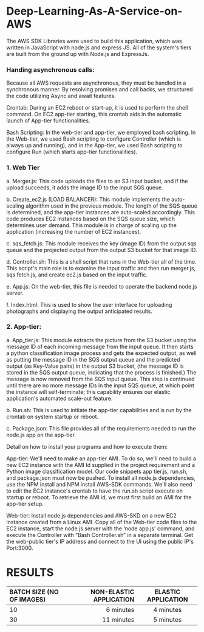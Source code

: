 # Deep-Learning-As-A-Service-on-AWS

The AWS SDK Libraries were used to build this application, which was written in JavaScript with node.js and express JS.
All of the system's tiers are built from the ground up with Node.js and ExpressJs. 

### Handing asynchronous calls:
Because all AWS requests are asynchronous, they must be handled in a synchronous manner.
By resolving promises and call backs, we structured the code utilizing Async and await features. 

Crontab:
During an EC2 reboot or start-up, it is used to perform the shell command.
On EC2 app-tier starting, this crontab aids in the automatic launch of App-tier functionalities. 

Bash Scripting:
In the web-tier and app-tier, we employed bash scripting.
In the Web-tier, we used Bash scripting to configure Controller (which is always up and running), and in the App-tier, we used Bash scripting to configure Run (which starts app-tier functionalities). 

### 1. Web Tier
a. Merger.js:
This code uploads the files to an S3 input bucket, and if the upload succeeds, it adds the image ID to the input SQS queue. 

b. Create_ec2.js (LOAD BALANCER):
This module implements the auto-scaling algorithm used in the previous module.
The length of the SQS queue is determined, and the app-tier instances are auto-scaled accordingly.
This code produces EC2 instances based on the SQS queue size, which determines user demand.
This module is in charge of scaling up the application (increasing the number of EC2 instances). 

c. sqs_fetch.js:
This module receives the key (image ID) from the output sqs queue and the projected output from the output S3 bucket for that image ID. 

d. Controller.sh:
This is a shell script that runs in the Web-tier all of the time.
This script's main role is to examine the input traffic and then run merger.js, sqs fetch.js, and create ec2.js based on the input traffic. 

e. App.js:
On the web-tier, this file is needed to operate the backend node.js server. 

f. Index.html:
This is used to show the user interface for uploading photographs and displaying the output anticipated results. 

### 2. App-tier:
a. App_tier.js:
This module extracts the picture from the S3 bucket using the message ID of each incoming message from the input queue.
It then starts a python classification image process and gets the expected output, as well as putting the message ID in the SQS output queue and the predicted output (as Key-Value pairs) in the output S3 bucket, (the message ID is stored in the SQS output queue, indicating that the process is finished.)
The message is now removed from the SQS input queue.
This step is continued until there are no more message IDs in the input SQS queue, at which point the instance will self-terminate; this capability ensures our elastic application's automated scale-out feature. 

b. Run.sh:
This is used to initiate the app-tier capabilities and is run by the crontab on system startup or reboot. 

c. Package.json:
This file provides all of the requirements needed to run the node.js app on the app-tier. 

Detail on how to install your programs and how to execute them: 

App-tier:
We'll need to make an app-tier AMI.
To do so, we'll need to build a new EC2 instance with the AMI Id supplied in the project requirement and a Python image classification model.
Our code snippets app tier.js, run.sh, and package.json must now be pushed. 
To install all node.js dependencies, use the NPM install and NPM install AWS-SDK commands.
We'll also need to edit the EC2 instance's crontab to have the run.sh script execute on startup or reboot.
To retrieve the AMI id, we must first build an AMI for the app-tier setup. 

Web-tier:
Install node.js dependencies and AWS-SKD on a new EC2 instance created from a Linux AMI.
Copy all of the Web-tier code files to the EC2 instance, start the node.js server with the ‘node app.js' command, and execute the Controller with “Bash Controller.sh” in a separate terminal.
Get the web-public tier's IP address and connect to the UI using the public IP's Port:3000. 


# RESULTS
BATCH SIZE (NO OF IMAGES) | NON-ELASTIC APPLICATION | ELASTIC APPLICATION
| :--- | ---: | :---:
10  |6 minutes	|4 minutes
30	|11 minutes	|5 minutes
